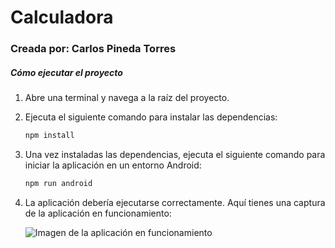
# Calculadora

### Creada por: Carlos Pineda Torres

##### Cómo ejecutar el proyecto

1. Abre una terminal y navega a la raíz del proyecto.
2. Ejecuta el siguiente comando para instalar las dependencias:
   ```bash
   npm install
   ```
3. Una vez instaladas las dependencias, ejecuta el siguiente comando para iniciar la aplicación en un entorno Android:
   ```bash
   npm run android
   ```
4. La aplicación debería ejecutarse correctamente. Aquí tienes una captura de la aplicación en funcionamiento:

   ![Imagen de la aplicación en funcionamiento](./imagen.jpg "Imagen de la aplicación en ejecución")
